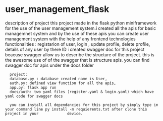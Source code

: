 # user_management_flask
description of project
      this project made in the flask python miniframework for the use of the user management system.i created all the apis for basic managemnet system and by the       use of these apis you can create user management system  with the help of any frontend technologies
      functionalities : registarion of user, login , update profile, delete profile, details of any user by there ID
      i created swagger doc for this project beacuse swagger allow us to describe the structure of the project. this is the awesome use of of the swagger that is
      structure apis. 
      you can find swagger doc for apis under the docs folder

      project:
      database.py : database created name is User,
      auth.py: defined view function for all the apis,
      app.py: flask app run 
      docs/auth: two yaml files (register.yaml & login.yaml) which have yaml code for swagger docs

      you can install all dependancies for this project by simply type in your command line py install -m requierents.txt after clone this project in your             device.
